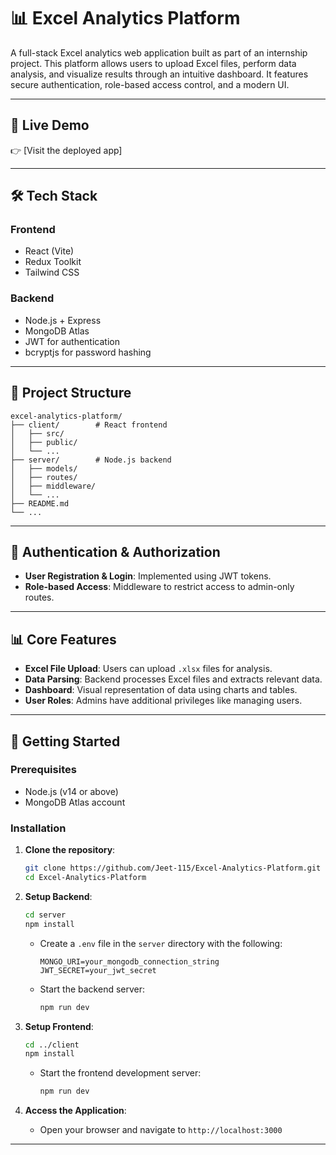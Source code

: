 
# 📊 Excel Analytics Platform

A full-stack Excel analytics web application built as part of an internship project. This platform allows users to upload Excel files, perform data analysis, and visualize results through an intuitive dashboard. It features secure authentication, role-based access control, and a modern UI.

---

## 🚀 Live Demo

👉 [Visit the deployed app]

---

## 🛠️ Tech Stack

### Frontend

- React (Vite)
- Redux Toolkit
- Tailwind CSS

### Backend

- Node.js + Express
- MongoDB Atlas
- JWT for authentication
- bcryptjs for password hashing

---

## 📁 Project Structure

```
excel-analytics-platform/
├── client/        # React frontend
│   ├── src/
│   ├── public/
│   └── ...
├── server/        # Node.js backend
│   ├── models/
│   ├── routes/
│   ├── middleware/
│   └── ...
├── README.md
└── ...
```

---

## 🔐 Authentication & Authorization

- **User Registration & Login**: Implemented using JWT tokens.
- **Role-based Access**: Middleware to restrict access to admin-only routes.

---

## 📊 Core Features

- **Excel File Upload**: Users can upload `.xlsx` files for analysis.
- **Data Parsing**: Backend processes Excel files and extracts relevant data.
- **Dashboard**: Visual representation of data using charts and tables.
- **User Roles**: Admins have additional privileges like managing users.

---

## 🧪 Getting Started

### Prerequisites

- Node.js (v14 or above)
- MongoDB Atlas account

### Installation

1. **Clone the repository**:

   ```bash
   git clone https://github.com/Jeet-115/Excel-Analytics-Platform.git
   cd Excel-Analytics-Platform
   ```

2. **Setup Backend**:

   ```bash
   cd server
   npm install
   ```

   - Create a `.env` file in the `server` directory with the following:

     ```env
     MONGO_URI=your_mongodb_connection_string
     JWT_SECRET=your_jwt_secret
     ```

   - Start the backend server:

     ```bash
     npm run dev
     ```

3. **Setup Frontend**:

   ```bash
   cd ../client
   npm install
   ```

   - Start the frontend development server:

     ```bash
     npm run dev
     ```

4. **Access the Application**:

   - Open your browser and navigate to `http://localhost:3000`

---


